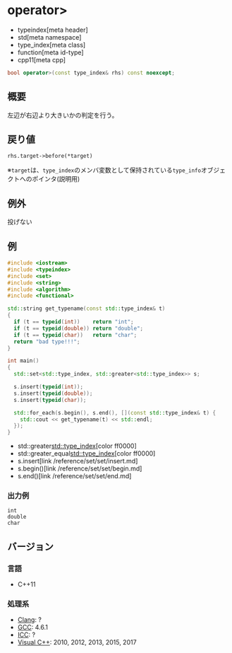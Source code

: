 # operator>
* typeindex[meta header]
* std[meta namespace]
* type_index[meta class]
* function[meta id-type]
* cpp11[meta cpp]

```cpp
bool operator>(const type_index& rhs) const noexcept;
```

## 概要
左辺が右辺より大きいかの判定を行う。


## 戻り値
`rhs.target->before(*target)`

※`target`は、`type_index`のメンバ変数として保持されている`type_info`オブジェクトへのポインタ(説明用)


## 例外
投げない


## 例
```cpp example
#include <iostream>
#include <typeindex>
#include <set>
#include <string>
#include <algorithm>
#include <functional>

std::string get_typename(const std::type_index& t)
{
  if (t == typeid(int))    return "int";
  if (t == typeid(double)) return "double";
  if (t == typeid(char))   return "char";
  return "bad type!!!";
}

int main()
{
  std::set<std::type_index, std::greater<std::type_index>> s;

  s.insert(typeid(int));
  s.insert(typeid(double));
  s.insert(typeid(char));

  std::for_each(s.begin(), s.end(), [](const std::type_index& t) {
    std::cout << get_typename(t) << std::endl;
  });
}
```
* std::greater<std::type_index>[color ff0000]
* std::greater_equal<std::type_index>[color ff0000]
* s.insert[link /reference/set/set/insert.md]
* s.begin()[link /reference/set/set/begin.md]
* s.end()[link /reference/set/set/end.md]

### 出力例
```
int
double
char
```

## バージョン
### 言語
- C++11

### 処理系
- [Clang](/implementation.md#clang): ?
- [GCC](/implementation.md#gcc): 4.6.1
- [ICC](/implementation.md#icc): ?
- [Visual C++](/implementation.md#visual_cpp): 2010, 2012, 2013, 2015, 2017


